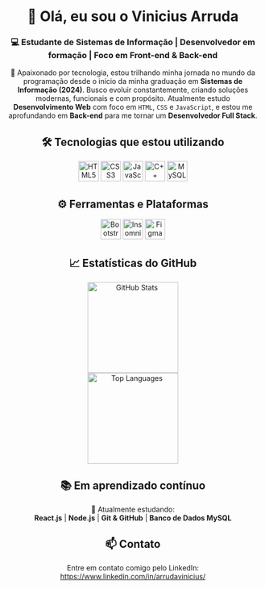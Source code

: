 <h1 align="center">👋 Olá, eu sou o Vinicius Arruda</h1>
<h3 align="center">💻 Estudante de Sistemas de Informação | Desenvolvedor em formação | Foco em Front-end & Back-end</h3>



<p align="center">
🚀 Apaixonado por tecnologia, estou trilhando minha jornada no mundo da programação desde o início da minha graduação em <strong>Sistemas de Informação (2024)</strong>.  
Busco evoluir constantemente, criando soluções modernas, funcionais e com propósito.  
Atualmente estudo <strong>Desenvolvimento Web</strong> com foco em <code>HTML</code>, <code>CSS</code> e <code>JavaScript</code>, e estou me aprofundando em <strong>Back-end</strong> para me tornar um <strong>Desenvolvedor Full Stack</strong>.
</p>


<h2 align="center">🛠️ Tecnologias que estou utilizando</h2>
<div align="center">
  <img src="https://cdn.simpleicons.org/html5/E34F26" height="40" alt="HTML5 logo" />
  <img src="https://skillicons.dev/icons?i=css" height="40" alt="CSS3 logo" />
  <img src="https://skillicons.dev/icons?i=js" height="40" alt="JavaScript logo" />
  <img src="https://cdn.jsdelivr.net/gh/devicons/devicon/icons/cplusplus/cplusplus-original.svg" height="40" alt="C++ logo" />
  <img src="https://cdn.jsdelivr.net/gh/devicons/devicon/icons/mysql/mysql-original.svg" height="40" alt="MySQL logo" />
</div>


<h2 align="center">⚙️ Ferramentas e Plataformas</h2>
<div align="center">
  <img src="https://cdn.jsdelivr.net/gh/devicons/devicon/icons/bootstrap/bootstrap-original.svg" height="40" alt="Bootstrap logo" />
  <img src="https://cdn.jsdelivr.net/gh/devicons/devicon/icons/insomnia/insomnia-original.svg" height="40" alt="Insomnia logo" />
  <img src="https://cdn.jsdelivr.net/gh/devicons/devicon/icons/figma/figma-original.svg" height="40" alt="Figma logo" />
</div>


<h2 align="center">📈 Estatísticas do GitHub</h2>

<div align="center">
  <img src="https://github-readme-stats.vercel.app/api?username=ViniciusSavianDeArruda&hide_title=false&hide_rank=false&show_icons=true&include_all_commits=true&count_private=true&disable_animations=false&theme=dracula&locale=pt-br&hide_border=" height="180" alt="GitHub Stats" />
  <br>
  <img src="https://github-readme-stats.vercel.app/api/top-langs?username=ViniciusSavianDeArruda&locale=pt-br&hide_title=false&layout=compact&card_width=350&langs_count=10&theme=gruvbox&hide_border=false" height="180" alt="Top Languages" />
</div>


<h2 align="center">📚 Em aprendizado contínuo</h2>

<p align="center">
🧠 Atualmente estudando: <br>
<strong>React.js</strong> | <strong>Node.js</strong> | <strong>Git & GitHub</strong> | <strong>Banco de Dados MySQL</strong>  
</p>


<h2 align="center">📫 Contato</h2>

<p align="center">
Entre em contato comigo pelo LinkedIn: <a href="https://www.linkedin.com/in/seu-linkedin-aqui" target="_blank">https://www.linkedin.com/in/arrudavinicius/</a>
</p>

